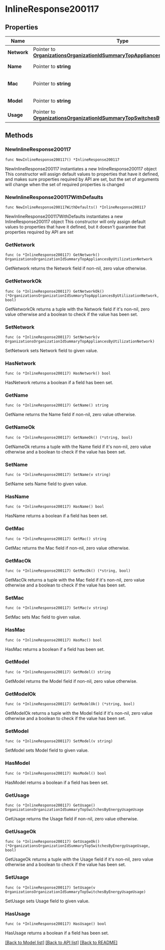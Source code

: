 # InlineResponse200117

## Properties

Name | Type | Description | Notes
------------ | ------------- | ------------- | -------------
**Network** | Pointer to [**OrganizationsOrganizationIdSummaryTopAppliancesByUtilizationNetwork**](OrganizationsOrganizationIdSummaryTopAppliancesByUtilizationNetwork.md) |  | [optional] 
**Name** | Pointer to **string** | Name of the switch | [optional] 
**Mac** | Pointer to **string** | Mac address of the switch | [optional] 
**Model** | Pointer to **string** | Model of the switch | [optional] 
**Usage** | Pointer to [**OrganizationsOrganizationIdSummaryTopSwitchesByEnergyUsageUsage**](OrganizationsOrganizationIdSummaryTopSwitchesByEnergyUsageUsage.md) |  | [optional] 

## Methods

### NewInlineResponse200117

`func NewInlineResponse200117() *InlineResponse200117`

NewInlineResponse200117 instantiates a new InlineResponse200117 object
This constructor will assign default values to properties that have it defined,
and makes sure properties required by API are set, but the set of arguments
will change when the set of required properties is changed

### NewInlineResponse200117WithDefaults

`func NewInlineResponse200117WithDefaults() *InlineResponse200117`

NewInlineResponse200117WithDefaults instantiates a new InlineResponse200117 object
This constructor will only assign default values to properties that have it defined,
but it doesn't guarantee that properties required by API are set

### GetNetwork

`func (o *InlineResponse200117) GetNetwork() OrganizationsOrganizationIdSummaryTopAppliancesByUtilizationNetwork`

GetNetwork returns the Network field if non-nil, zero value otherwise.

### GetNetworkOk

`func (o *InlineResponse200117) GetNetworkOk() (*OrganizationsOrganizationIdSummaryTopAppliancesByUtilizationNetwork, bool)`

GetNetworkOk returns a tuple with the Network field if it's non-nil, zero value otherwise
and a boolean to check if the value has been set.

### SetNetwork

`func (o *InlineResponse200117) SetNetwork(v OrganizationsOrganizationIdSummaryTopAppliancesByUtilizationNetwork)`

SetNetwork sets Network field to given value.

### HasNetwork

`func (o *InlineResponse200117) HasNetwork() bool`

HasNetwork returns a boolean if a field has been set.

### GetName

`func (o *InlineResponse200117) GetName() string`

GetName returns the Name field if non-nil, zero value otherwise.

### GetNameOk

`func (o *InlineResponse200117) GetNameOk() (*string, bool)`

GetNameOk returns a tuple with the Name field if it's non-nil, zero value otherwise
and a boolean to check if the value has been set.

### SetName

`func (o *InlineResponse200117) SetName(v string)`

SetName sets Name field to given value.

### HasName

`func (o *InlineResponse200117) HasName() bool`

HasName returns a boolean if a field has been set.

### GetMac

`func (o *InlineResponse200117) GetMac() string`

GetMac returns the Mac field if non-nil, zero value otherwise.

### GetMacOk

`func (o *InlineResponse200117) GetMacOk() (*string, bool)`

GetMacOk returns a tuple with the Mac field if it's non-nil, zero value otherwise
and a boolean to check if the value has been set.

### SetMac

`func (o *InlineResponse200117) SetMac(v string)`

SetMac sets Mac field to given value.

### HasMac

`func (o *InlineResponse200117) HasMac() bool`

HasMac returns a boolean if a field has been set.

### GetModel

`func (o *InlineResponse200117) GetModel() string`

GetModel returns the Model field if non-nil, zero value otherwise.

### GetModelOk

`func (o *InlineResponse200117) GetModelOk() (*string, bool)`

GetModelOk returns a tuple with the Model field if it's non-nil, zero value otherwise
and a boolean to check if the value has been set.

### SetModel

`func (o *InlineResponse200117) SetModel(v string)`

SetModel sets Model field to given value.

### HasModel

`func (o *InlineResponse200117) HasModel() bool`

HasModel returns a boolean if a field has been set.

### GetUsage

`func (o *InlineResponse200117) GetUsage() OrganizationsOrganizationIdSummaryTopSwitchesByEnergyUsageUsage`

GetUsage returns the Usage field if non-nil, zero value otherwise.

### GetUsageOk

`func (o *InlineResponse200117) GetUsageOk() (*OrganizationsOrganizationIdSummaryTopSwitchesByEnergyUsageUsage, bool)`

GetUsageOk returns a tuple with the Usage field if it's non-nil, zero value otherwise
and a boolean to check if the value has been set.

### SetUsage

`func (o *InlineResponse200117) SetUsage(v OrganizationsOrganizationIdSummaryTopSwitchesByEnergyUsageUsage)`

SetUsage sets Usage field to given value.

### HasUsage

`func (o *InlineResponse200117) HasUsage() bool`

HasUsage returns a boolean if a field has been set.


[[Back to Model list]](../README.md#documentation-for-models) [[Back to API list]](../README.md#documentation-for-api-endpoints) [[Back to README]](../README.md)


